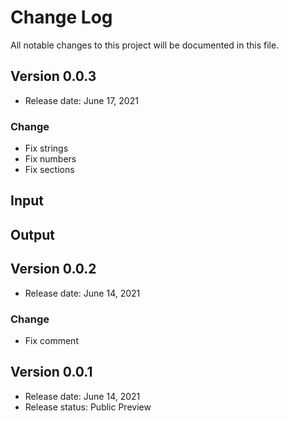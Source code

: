 # Change Log
All notable changes to this project will be documented in this file.

## Version 0.0.3
- Release date: June 17, 2021
### Change
- Fix strings
- Fix numbers
- Fix sections
## Input

## Output
## Version 0.0.2
- Release date: June 14, 2021
### Change
- Fix comment



## Version 0.0.1
- Release date: June 14, 2021
- Release status: Public Preview